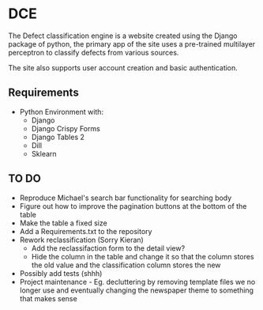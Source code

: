   # DCE

  The Defect classification engine is a website created using the Django package of python, the primary app of the site uses a pre-trained multilayer perceptron to classify defects from various sources.

  The site also supports user account creation and basic authentication.

  ## Requirements

  * Python Environment with:
    * Django
    * Django Crispy Forms
    * Django Tables 2
    * Dill
    * Sklearn


   ## TO DO

   * Reproduce Michael's search bar functionality for searching body
   * Figure out how to improve the pagination buttons at the bottom of the table
   * Make the table a fixed size
   * Add a Requirements.txt to the repository
   * Rework reclassification (Sorry Kieran)
      * Add the reclassifaction form to the detail view?
      * Hide the column in the table and change it so that the column stores the old value and the classification column stores the new
   * Possibly add tests (shhh)
   * Project maintenance - Eg. decluttering by removing template files we no longer use and eventually changing the newspaper theme to something that makes sense
